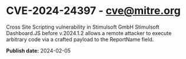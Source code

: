 # CVE-2024-24397 - cve@mitre.org

Cross Site Scripting vulnerability in Stimulsoft GmbH Stimulsoft Dashboard.JS before v.2024.1.2 allows a remote attacker to execute arbitrary code via a crafted payload to the ReportName field.

**Publish date:** 2024-02-05
